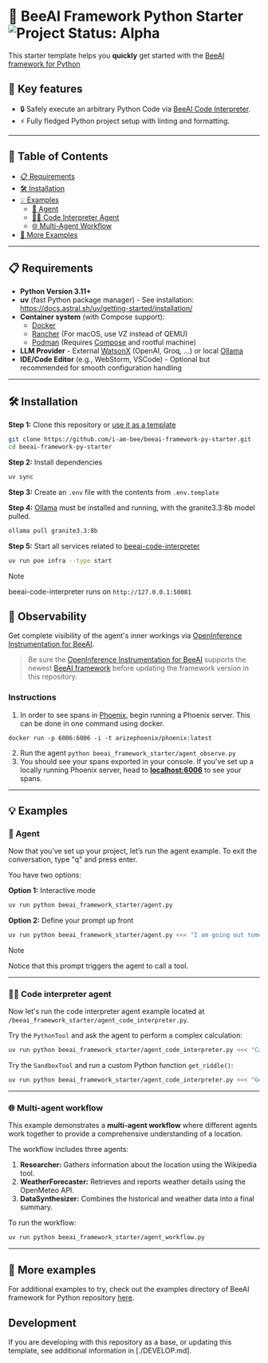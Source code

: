 # 🚀 BeeAI Framework Python Starter <img align="cener" alt="Project Status: Alpha" src="https://img.shields.io/badge/Status-Alpha-red">

This starter template helps you **quickly** get started with the [BeeAI framework for Python](https://github.com/i-am-bee/beeai-framework/tree/main/python)

## 🌟 Key features

- 🔒 Safely execute an arbitrary Python Code via [BeeAI Code Interpreter](https://github.com/i-am-bee/beeai-code-interpreter).
- ⚡ Fully fledged Python project setup with linting and formatting.

---

## 📖 Table of Contents

- [📋 Requirements](#-requirements)  
- [🛠️ Installation](#️-installation)  
- [💡 Examples](#-examples)  
  - [🤖 Agent](#-agent)  
  - [🧑‍💻 Code Interpreter Agent](#-code-interpreter-agent)  
  - [🌐 Multi-Agent Workflow](#-multi-agent-workflow)  
- [🎯 More Examples](#-more-examples)  

---

## 📋 Requirements

- **Python Version 3.11+**
- **uv** (fast Python package manager) - See installation: https://docs.astral.sh/uv/getting-started/installation/
- **Container system** (with Compose support):
    - [Docker](https://www.docker.com/)
    - [Rancher](https://www.rancher.com/) (For macOS, use VZ instead of QEMU)
    - [Podman](https://podman.io/) (Requires [Compose](https://podman-desktop.io/docs/compose/setting-up-compose) and rootful machine)
- **LLM Provider** - External [WatsonX](https://www.ibm.com/watsonx) (OpenAI, Groq, ...) or local [Ollama](https://ollama.com)
- **IDE/Code Editor** (e.g., WebStorm, VSCode) - Optional but recommended for smooth configuration handling

---

## 🛠️ Installation

**Step 1:** Clone this repository or [use it as a template](https://github.com/new?template_name=beeai-framework-py-starter&template_owner=i-am-bee)
```sh
git clone https://github.com/i-am-bee/beeai-framework-py-starter.git
cd beeai-framework-py-starter
```

**Step 2:** Install dependencies
```sh
uv sync
```

**Step 3:** Create an `.env` file with the contents from `.env.template`

**Step 4:** [Ollama](https://ollama.com/) must be installed and running, with the granite3.3:8b model pulled.
```sh
ollama pull granite3.3:8b
```

**Step 5:** Start all services related to [beeai-code-interpreter](https://github.com/i-am-bee/beeai-code-interpreter)
```sh
uv run poe infra --type start
```

> [!NOTE]
> beeai-code-interpreter runs on `http://127.0.0.1:50081`

## 🔎 Observability

Get complete visibility of the agent's inner workings via [OpenInference Instrumentation for BeeAI](https://github.com/Arize-ai/openinference/tree/main/python/instrumentation/openinference-instrumentation-beeai).

> Be sure the [OpenInference Instrumentation for BeeAI](https://github.com/Arize-ai/openinference/tree/main/python/instrumentation/openinference-instrumentation-beeai) supports the newest [BeeAI framework](https://github.com/i-am-bee/beeai-framework/tree/main/python) before updating the framework version in this repository.

### Instructions

1. In order to see spans in [Phoenix](https://github.com/Arize-ai/phoenix), begin running a Phoenix server. This can be done in one command using docker.

```
docker run -p 6006:6006 -i -t arizephoenix/phoenix:latest
```

2. Run the agent `python beeai_framework_starter/agent_observe.py`
3. You should see your spans exported in your console. If you've set up a locally running Phoenix server, head to [**localhost:6006**](http://localhost:6006/projects) to see your spans.

---

## 💡 Examples
 
### 🤖 Agent

Now that you’ve set up your project, let’s run the agent example. To exit the conversation, type "q" and press enter.


You have two options:

**Option 1:** Interactive mode
```sh
uv run python beeai_framework_starter/agent.py
```

**Option 2:** Define your prompt up front
```sh
uv run python beeai_framework_starter/agent.py <<< "I am going out tomorrow morning to walk around Boston. What should I plan to wear?"
```

> [!NOTE]
> Notice that this prompt triggers the agent to call a tool. 

---

### 🧑‍💻 Code interpreter agent

Now let's run the code interpreter agent example located at `/beeai_framework_starter/agent_code_interpreter.py`.

Try the `PythonTool` and ask the agent to perform a complex calculation:
```sh
uv run python beeai_framework_starter/agent_code_interpreter.py <<< "Calculate 534*342?"
```

Try the `SandboxTool` and run a custom Python function `get_riddle()`:

```sh
uv run python beeai_framework_starter/agent_code_interpreter.py <<< "Generate a riddle"
```

---

### 🌐 Multi-agent workflow

This example demonstrates a **multi-agent workflow** where different agents work together to provide a comprehensive understanding of a location.

The workflow includes three agents:

1. **Researcher:** Gathers information about the location using the Wikipedia tool.
2. **WeatherForecaster:** Retrieves and reports weather details using the OpenMeteo API.
3. **DataSynthesizer:** Combines the historical and weather data into a final summary.

To run the workflow:

```sh
uv run python beeai_framework_starter/agent_workflow.py
```

---

## 🎯 More examples

For additional examples to try, check out the examples directory of BeeAI framework for Python repository [here](https://github.com/i-am-bee/beeai-framework/blob/main/python/examples).

## Development

If you are developing with this repository as a base, or updating this template, see additional information in [./DEVELOP.md].
